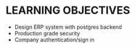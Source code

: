 # LEARNING OBJECTIVES

-   Design ERP system with postgres backend
-   Production grade security
-   Company authentication/sign in
